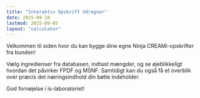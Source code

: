 ```yaml
---
title: "Interaktiv Opskrift Udregner"
date: 2025-08-10
lastmod: 2025-09-05
layout: "calculator"
---
```


Velkommen til siden hvor du kan bygge dine egne Ninja CREAMi-opskrifter fra bunden!

Vælg ingredienser fra databasen, indtast mængder, og se øjeblikkeligt hvordan det påvirker FPDF og MSNF. Samtidigt kan du også få et overblik over præcis det næringsindhold din bøtte indeholder.

God fornøjelse i is-laboratoriet!
